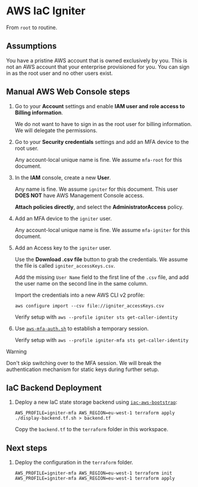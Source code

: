# AWS IaC Igniter

From `root` to routine.

## Assumptions

You have a pristine AWS account that is owned exclusively by you.
This is not an AWS account that your enterprise provisioned for you.
You can sign in as the root user and no other users exist.

## Manual AWS Web Console steps

1. Go to your **Account** settings and enable **IAM user and role access to Billing information**.

   We do not want to have to sign in as the root user for billing information. We will delegate the permissions.

1. Go to your **Security credentials** settings and add an MFA device to the root user.

   Any account-local unique name is fine. We assume `mfa-root` for this document.

1. In the **IAM** console, create a new **User**.

   Any name is fine. We assume `igniter` for this document. This user **DOES NOT** have AWS Management Console access.

   **Attach policies directly**, and select the **AdministratorAccess** policy.

1. Add an MFA device to the `igniter` user.

   Any account-local unique name is fine. We assume `mfa-igniter` for this document.

1. Add an Access key to the `igniter` user.

   Use the **Download .csv file** button to grab the credentials. We assume the file is called `igniter_accessKeys.csv`.

   Add the missing `User Name` field to the first line of the `.csv` file, and add the user name on the second line in the same column.

   Import the credentials into a new AWS CLI v2 profile:

   ```shell
   aws configure import --csv file://igniter_accessKeys.csv
   ```

   Verify setup with `aws --profile igniter sts get-caller-identity`

1. Use [`aws-mfa-auth.sh`](https://github.com/toshitanaa/aws-cli-mfa-auth) to establish a temporary session.

   Verify setup with `aws --profile igniter-mfa sts get-caller-identity`

> [!WARNING]
> Don't skip switching over to the MFA session. We will break the authentication mechanism for static keys during further setup.

## IaC Backend Deployment

1. Deploy a new IaC state storage backend using [`iac-aws-bootstrap`](https://github.com/oliversalzburg/iac-aws-bootstrap):

   ```shell
   AWS_PROFILE=igniter-mfa AWS_REGION=eu-west-1 terraform apply
   ./display-backend.tf.sh > backend.tf
   ```

   Copy the `backend.tf` to the `terraform` folder in this workspace.

## Next steps

1. Deploy the configuration in the `terraform` folder.

   ```shell
   AWS_PROFILE=igniter-mfa AWS_REGION=eu-west-1 terraform init
   AWS_PROFILE=igniter-mfa AWS_REGION=eu-west-1 terraform apply
   ```
